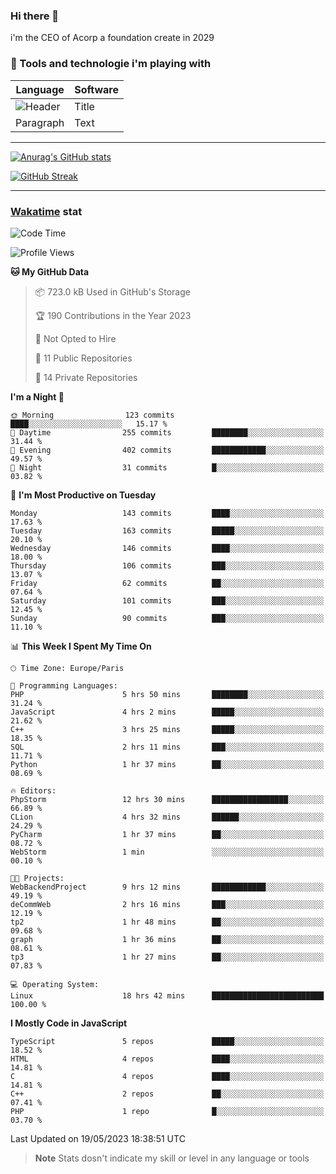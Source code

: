 ### Hi there 👋

i'm the CEO of Acorp a foundation create in 2029  

### 🧰 Tools and technologie i'm playing with

 | Language | Software |
| ----------- | ----------- |
| ![Header](https://img.shields.io/badge/Nuxt3-green&style=for-the-badge&logo=nustjs&logoColor=00DC82) | Title |
| Paragraph | Text |

---

[![Anurag's GitHub stats](https://github-readme-stats.vercel.app/api?username=ackimixs&show_icons=true&theme=github_dark&count_private=true)](https://www.ackimixs.xyz)

[![GitHub Streak](https://github-readme-streak-stats.herokuapp.com?user=Ackimixs&theme=github-dark-blue&date_format=j%20M%5B%20Y%5D&mode=weekly)](https://git.io/streak-stats)

---
 
 ### [Wakatime](https://wakatime.com/) stat

<!--START_SECTION:waka-->
![Code Time](http://img.shields.io/badge/Code%20Time-556%20hrs%2029%20mins-blue)

![Profile Views](http://img.shields.io/badge/Profile%20Views-0-blue)

**🐱 My GitHub Data** 

> 📦 723.0 kB Used in GitHub's Storage 
 > 
> 🏆 190 Contributions in the Year 2023
 > 
> 🚫 Not Opted to Hire
 > 
> 📜 11 Public Repositories 
 > 
> 🔑 14 Private Repositories 
 > 
**I'm a Night 🦉** 

```text
🌞 Morning                123 commits         ████░░░░░░░░░░░░░░░░░░░░░   15.17 % 
🌆 Daytime                255 commits         ████████░░░░░░░░░░░░░░░░░   31.44 % 
🌃 Evening                402 commits         ████████████░░░░░░░░░░░░░   49.57 % 
🌙 Night                  31 commits          █░░░░░░░░░░░░░░░░░░░░░░░░   03.82 % 
```
📅 **I'm Most Productive on Tuesday** 

```text
Monday                   143 commits         ████░░░░░░░░░░░░░░░░░░░░░   17.63 % 
Tuesday                  163 commits         █████░░░░░░░░░░░░░░░░░░░░   20.10 % 
Wednesday                146 commits         ████░░░░░░░░░░░░░░░░░░░░░   18.00 % 
Thursday                 106 commits         ███░░░░░░░░░░░░░░░░░░░░░░   13.07 % 
Friday                   62 commits          ██░░░░░░░░░░░░░░░░░░░░░░░   07.64 % 
Saturday                 101 commits         ███░░░░░░░░░░░░░░░░░░░░░░   12.45 % 
Sunday                   90 commits          ███░░░░░░░░░░░░░░░░░░░░░░   11.10 % 
```


📊 **This Week I Spent My Time On** 

```text
🕑︎ Time Zone: Europe/Paris

💬 Programming Languages: 
PHP                      5 hrs 50 mins       ████████░░░░░░░░░░░░░░░░░   31.24 % 
JavaScript               4 hrs 2 mins        █████░░░░░░░░░░░░░░░░░░░░   21.62 % 
C++                      3 hrs 25 mins       █████░░░░░░░░░░░░░░░░░░░░   18.35 % 
SQL                      2 hrs 11 mins       ███░░░░░░░░░░░░░░░░░░░░░░   11.71 % 
Python                   1 hr 37 mins        ██░░░░░░░░░░░░░░░░░░░░░░░   08.69 % 

🔥 Editors: 
PhpStorm                 12 hrs 30 mins      █████████████████░░░░░░░░   66.89 % 
CLion                    4 hrs 32 mins       ██████░░░░░░░░░░░░░░░░░░░   24.29 % 
PyCharm                  1 hr 37 mins        ██░░░░░░░░░░░░░░░░░░░░░░░   08.72 % 
WebStorm                 1 min               ░░░░░░░░░░░░░░░░░░░░░░░░░   00.10 % 

🐱‍💻 Projects: 
WebBackendProject        9 hrs 12 mins       ████████████░░░░░░░░░░░░░   49.19 % 
deCommWeb                2 hrs 16 mins       ███░░░░░░░░░░░░░░░░░░░░░░   12.19 % 
tp2                      1 hr 48 mins        ██░░░░░░░░░░░░░░░░░░░░░░░   09.68 % 
graph                    1 hr 36 mins        ██░░░░░░░░░░░░░░░░░░░░░░░   08.61 % 
tp3                      1 hr 27 mins        ██░░░░░░░░░░░░░░░░░░░░░░░   07.83 % 

💻 Operating System: 
Linux                    18 hrs 42 mins      █████████████████████████   100.00 % 
```

**I Mostly Code in JavaScript** 

```text
TypeScript               5 repos             █████░░░░░░░░░░░░░░░░░░░░   18.52 % 
HTML                     4 repos             ████░░░░░░░░░░░░░░░░░░░░░   14.81 % 
C                        4 repos             ████░░░░░░░░░░░░░░░░░░░░░   14.81 % 
C++                      2 repos             ██░░░░░░░░░░░░░░░░░░░░░░░   07.41 % 
PHP                      1 repo              █░░░░░░░░░░░░░░░░░░░░░░░░   03.70 % 
```




 Last Updated on 19/05/2023 18:38:51 UTC
<!--END_SECTION:waka-->

> **Note**
> Stats dosn't indicate my skill or level in any language or tools
